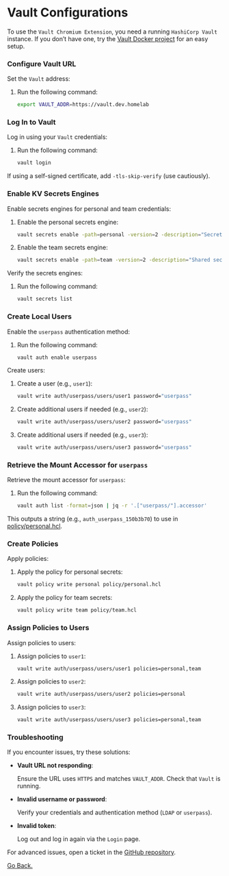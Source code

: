 # Vault Configurations

To use the `Vault Chromium Extension`, you need a running `HashiCorp Vault` instance. If you don’t have one, try the [Vault Docker project](https://github.com/lsampaioweb/vault-docker) for an easy setup.

### Configure Vault URL

Set the `Vault` address:

1. Run the following command:
    ```bash
    export VAULT_ADDR=https://vault.dev.homelab
    ```

### Log In to Vault

Log in using your `Vault` credentials:

1. Run the following command:
    ```bash
    vault login
    ```

If using a self-signed certificate, add `-tls-skip-verify` (use cautiously).

### Enable KV Secrets Engines

Enable secrets engines for personal and team credentials:

1. Enable the personal secrets engine:
    ```bash
    vault secrets enable -path=personal -version=2 -description="Secrets specific to individual users" kv
    ```

1. Enable the team secrets engine:
    ```bash
    vault secrets enable -path=team -version=2 -description="Shared secrets for teams or groups" kv
    ```

Verify the secrets engines:

1. Run the following command:
    ```bash
    vault secrets list
    ```

### Create Local Users

Enable the `userpass` authentication method:

1. Run the following command:
    ```bash
    vault auth enable userpass
    ```

Create users:

1. Create a user (e.g., `user1`):
    ```bash
    vault write auth/userpass/users/user1 password="userpass"
    ```

1. Create additional users if needed (e.g., `user2`):
    ```bash
    vault write auth/userpass/users/user2 password="userpass"
    ```

1. Create additional users if needed (e.g., `user3`):
    ```bash
    vault write auth/userpass/users/user3 password="userpass"
    ```

### Retrieve the Mount Accessor for `userpass`

Retrieve the mount accessor for `userpass`:

1. Run the following command:
    ```bash
    vault auth list -format=json | jq -r '.["userpass/"].accessor'
    ```

This outputs a string (e.g., `auth_userpass_150b3b70`) to use in [policy/personal.hcl](policy/personal.hcl).

### Create Policies

Apply policies:

1. Apply the policy for personal secrets:
    ```bash
    vault policy write personal policy/personal.hcl
    ```

1. Apply the policy for team secrets:
    ```bash
    vault policy write team policy/team.hcl
    ```

### Assign Policies to Users

Assign policies to users:

1. Assign policies to `user1`:
    ```bash
    vault write auth/userpass/users/user1 policies=personal,team
    ```

1. Assign policies to `user2`:
    ```bash
    vault write auth/userpass/users/user2 policies=personal
    ```

1. Assign policies to `user3`:
    ```bash
    vault write auth/userpass/users/user3 policies=personal,team
    ```

### Troubleshooting

If you encounter issues, try these solutions:

- **Vault URL not responding**:

  Ensure the URL uses `HTTPS` and matches `VAULT_ADDR`. Check that `Vault` is running.

- **Invalid username or password**:

  Verify your credentials and authentication method (`LDAP` or `userpass`).

- **Invalid token**:

  Log out and log in again via the `Login` page.

For advanced issues, open a ticket in the [GitHub repository](https://github.com/lsampaioweb/vault-chromium-extension).

[Go Back.](../../README.md)
